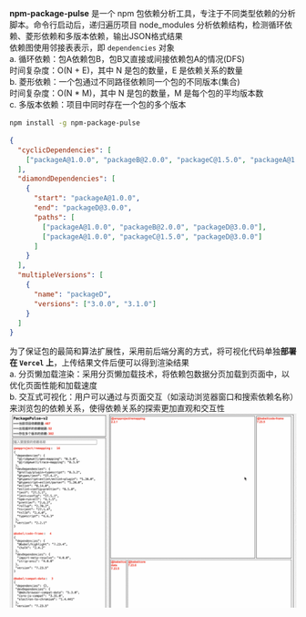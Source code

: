 **npm-package-pulse** 是一个 npm 包依赖分析工具，专注于不同类型依赖的分析脚本。命令行启动后，递归遍历项目 node_modules 分析依赖结构，检测循环依赖、菱形依赖和多版本依赖，输出JSON格式结果<br/>
依赖图使用邻接表表示，即 `dependencies` 对象<br/>
a. 循环依赖：包A依赖包B，包B又直接或间接依赖包A的情况(DFS) <br/>
   时间复杂度：O(N + E)，其中 N 是包的数量，E 是依赖关系的数量<br/>
b. 菱形依赖：一个包通过不同路径依赖同一个包的不同版本(集合)<br/>
   时间复杂度：O(N * M)，其中 N 是包的数量，M 是每个包的平均版本数<br/>
c. 多版本依赖：项目中同时存在一个包的多个版本<br/>
```bash
npm install -g npm-package-pulse
```
```json
{
  "cyclicDependencies": [
    ["packageA@1.0.0", "packageB@2.0.0", "packageC@1.5.0", "packageA@1.0.0"]
  ],
  "diamondDependencies": [
    {
      "start": "packageA@1.0.0",
      "end": "packageD@3.0.0",
      "paths": [
        ["packageA@1.0.0", "packageB@2.0.0", "packageD@3.0.0"],
        ["packageA@1.0.0", "packageC@1.5.0", "packageD@3.0.0"]
      ]
    }
  ],
  "multipleVersions": [
    {
      "name": "packageD",
      "versions": ["3.0.0", "3.1.0"]
    }
  ]
}
```
为了保证包的最简和算法扩展性，采用前后端分离的方式，将可视化代码单独**部署在 `Vercel` 上**，上传结果文件后便可以得到渲染结果<br/>
a. 分页懒加载渲染：采用分页懒加载技术，将依赖包数据分页加载到页面中，以优化页面性能和加载速度<br/>
b. 交互式可视化：用户可以通过与页面交互（如滚动浏览器窗口和搜索依赖名称）来浏览包的依赖关系，使得依赖关系的探索更加直观和交互性
![查看当前项目的依赖信息](docs/render.gif '查看当前项目的依赖信息')

